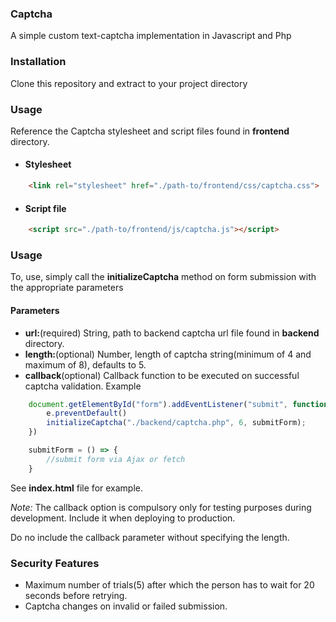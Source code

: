 ### Captcha
A simple custom text-captcha implementation in Javascript and Php

### Installation
Clone this repository and extract to your project directory

### Usage
Reference the Captcha stylesheet and script files found in **frontend** directory.
- #### Stylesheet
```html
    <link rel="stylesheet" href="./path-to/frontend/css/captcha.css">
```
- #### Script file
```html
    <script src="./path-to/frontend/js/captcha.js"></script>
```

### Usage
To, use, simply call the **initializeCaptcha** method on form submission with the appropriate parameters

#### Parameters
- **url:**(required) String, path to backend captcha url file found in **backend** directory.
- **length:**(optional) Number, length of captcha string(minimum of 4 and maximum of 8), defaults to 5.
- **callback**(optional) Callback function to be executed on successful captcha validation.
Example
```javascript
    document.getElementById("form").addEventListener("submit", function(e) {
        e.preventDefault()
        initializeCaptcha("./backend/captcha.php", 6, submitForm);
    })

    submitForm = () => {
        //submit form via Ajax or fetch
    }

```
See **index.html** file for example.

*Note:* The callback option is compulsory only for testing purposes during development. Include it when deploying to production.

Do no include the callback parameter without specifying the length.

### Security Features
- Maximum number of trials(5) after which the person has to wait for 20 seconds before retrying.
- Captcha changes on invalid or failed submission.


